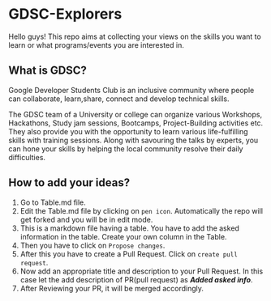# GDSC-Explorers
Hello guys! This repo aims at collecting your views on the skills you want to learn or what programs/events you are interested in.

## What is GDSC?
Google Developer Students Club is an inclusive community where people can collaborate, learn,share, connect and develop technical skills. <br>

The GDSC team of a University or college can organize various Workshops, Hackathons, Study jam sessions, Bootcamps, Project-Building activities etc. They also provide you with the opportunity to learn various life-fulfilling skills with training sessions. Along with savouring the talks by experts, you can hone your skills by helping the local community resolve their daily difficulties.
## How to add your ideas?
1. Go to Table.md file.
1. Edit the Table.md file by clicking on ```pen icon```. Automatically the repo will get forked and you will be in edit mode. 
1. This is a markdown file having a table. You have to add the asked information in the table. Create your own column in the Table.
1. Then you have to click on ```Propose changes```.
1. After this you have to create a Pull Request. Click on ```create pull request```.
1. Now add an appropriate title and description to your Pull Request. In this case let the add description of PR(pull request) as  **_Added asked info_**.
1. After Reviewing your PR, it will be merged accordingly.

